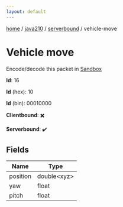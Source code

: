 ```yaml
---
layout: default
---
```


[home](/)  /  [java210](/protocol/java210)  /  [serverbound](/protocol/java210/serverbound)  /  vehicle-move

# Vehicle move

Encode/decode this packet in [Sandbox](../../../sandbox/java210#serverbound.vehicle_move)

**Id**: 16

**Id** (hex): 10

**Id** (bin): 00010000

**Clientbound**: ✖️

**Serverbound**: ✔️

## Fields

Name | Type
---|---
position | double&lt;xyz&gt;
yaw | float
pitch | float
